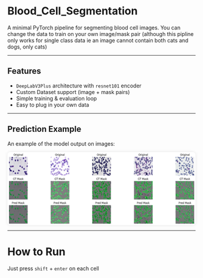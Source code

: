 # Blood_Cell_Segmentation

A minimal PyTorch pipeline for segmenting blood cell images. You can change the data to train on your own image/mask pair (although this pipline only works for single class data ie an image cannot contain both cats and dogs, only cats)

---

##  Features

- `DeepLabV3Plus` architecture with `resnet101` encoder
- Custom Dataset support (image + mask pairs)
- Simple training & evaluation loop
- Easy to plug in your own data

---

## Prediction Example

An example of the model output on images:

<img src="example_bloodcell_pred.png" alt="Prediction" style="width:1000px; display:block; margin:auto; border-radius:8px; box-shadow:0 0 8px rgba(0,0,0,0.1);" />

---

# How to Run
Just press `shift` + `enter` on each cell


